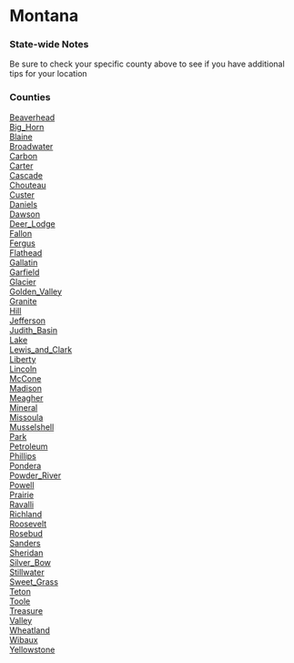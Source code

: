 # Montana

### State-wide Notes
Be sure to check your specific county above to see if you have additional tips for your location

### Counties
[Beaverhead](Beaverhead.md)\
[Big_Horn](Big_Horn.md)\
[Blaine](Blaine.md)\
[Broadwater](Broadwater.md)\
[Carbon](Carbon.md)\
[Carter](Carter.md)\
[Cascade](Cascade.md)\
[Chouteau](Chouteau.md)\
[Custer](Custer.md)\
[Daniels](Daniels.md)\
[Dawson](Dawson.md)\
[Deer_Lodge](Deer_Lodge.md)\
[Fallon](Fallon.md)\
[Fergus](Fergus.md)\
[Flathead](Flathead.md)\
[Gallatin](Gallatin.md)\
[Garfield](Garfield.md)\
[Glacier](Glacier.md)\
[Golden_Valley](Golden_Valley.md)\
[Granite](Granite.md)\
[Hill](Hill.md)\
[Jefferson](Jefferson.md)\
[Judith_Basin](Judith_Basin.md)\
[Lake](Lake.md)\
[Lewis_and_Clark](Lewis_and_Clark.md)\
[Liberty](Liberty.md)\
[Lincoln](Lincoln.md)\
[McCone](McCone.md)\
[Madison](Madison.md)\
[Meagher](Meagher.md)\
[Mineral](Mineral.md)\
[Missoula](Missoula.md)\
[Musselshell](Musselshell.md)\
[Park](Park.md)\
[Petroleum](Petroleum.md)\
[Phillips](Phillips.md)\
[Pondera](Pondera.md)\
[Powder_River](Powder_River.md)\
[Powell](Powell.md)\
[Prairie](Prairie.md)\
[Ravalli](Ravalli.md)\
[Richland](Richland.md)\
[Roosevelt](Roosevelt.md)\
[Rosebud](Rosebud.md)\
[Sanders](Sanders.md)\
[Sheridan](Sheridan.md)\
[Silver_Bow](Silver_Bow.md)\
[Stillwater](Stillwater.md)\
[Sweet_Grass](Sweet_Grass.md)\
[Teton](Teton.md)\
[Toole](Toole.md)\
[Treasure](Treasure.md)\
[Valley](Valley.md)\
[Wheatland](Wheatland.md)\
[Wibaux](Wibaux.md)\
[Yellowstone](Yellowstone.md)